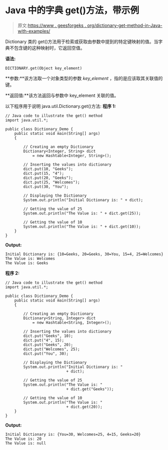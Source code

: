 # Java 中的字典 get()方法，带示例

> 原文:[https://www . geesforgeks . org/dictionary-get-method-in-Java-with-examples/](https://www.geeksforgeeks.org/dictionary-get-method-in-java-with-examples/)

Dictionary 类的 get()方法用于检索或获取由参数中提到的特定键映射的值。当字典不包含键的这种映射时，它返回空值。

**语法:**

```
DICTIONARY.get(Object key_element)
```

**参数:**该方法取一个对象类型的参数 *key_element* ，指的是应该取其关联值的键。

**返回值:**该方法返回与参数中 key_element 关联的值。

以下程序用于说明 java.util.Dictionary.get()方法:
**程序 1:**

```
// Java code to illustrate the get() method
import java.util.*;

public class Dictionary_Demo {
    public static void main(String[] args)
    {

        // Creating an empty Dictionary
        Dictionary<Integer, String> dict
            = new Hashtable<Integer, String>();

        // Inserting the values into dictionary
        dict.put(10, "Geeks");
        dict.put(15, "4");
        dict.put(20, "Geeks");
        dict.put(25, "Welcomes");
        dict.put(30, "You");

        // Displaying the Dictionary
        System.out.println("Initial Dictionary is: " + dict);

        // Getting the value of 25
        System.out.println("The Value is: " + dict.get(25));

        // Getting the value of 10
        System.out.println("The Value is: " + dict.get(10));
    }
}
```

**Output:**

```
Initial Dictionary is: {10=Geeks, 20=Geeks, 30=You, 15=4, 25=Welcomes}
The Value is: Welcomes
The Value is: Geeks

```

**程序 2:**

```
// Java code to illustrate the get() method
import java.util.*;

public class Dictionary_Demo {
    public static void main(String[] args)
    {

        // Creating an empty Dictionary
        Dictionary<String, Integer> dict
            = new Hashtable<String, Integer>();

        // Inserting the values into dictionary
        dict.put("Geeks", 10);
        dict.put("4", 15);
        dict.put("Geeks", 20);
        dict.put("Welcomes", 25);
        dict.put("You", 30);

        // Displaying the Dictionary
        System.out.println("Initial Dictionary is: "
                           + dict);

        // Getting the value of 25
        System.out.println("The Value is: "
                           + dict.get("Geeks"));

        // Getting the value of 10
        System.out.println("The Value is: "
                           + dict.get(20));
    }
}
```

**Output:**

```
Initial Dictionary is: {You=30, Welcomes=25, 4=15, Geeks=20}
The Value is: 20
The Value is: null

```
